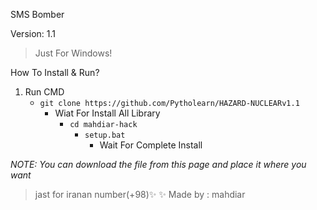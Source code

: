 SMS Bomber 


Version: 1.1

>Just For Windows!

How To Install & Run?

1. Run CMD
   - ```git clone https://github.com/Pytholearn/HAZARD-NUCLEARv1.1```
     - Wiat For Install All Library
        - ```cd mahdiar-hack ```
           -  ```setup.bat ```
              - Wait For Complete Install

*NOTE: You can download the file from this page and place it where you want*

>jast for iranan number(+98)✨
>✨
Made by : mahdiar